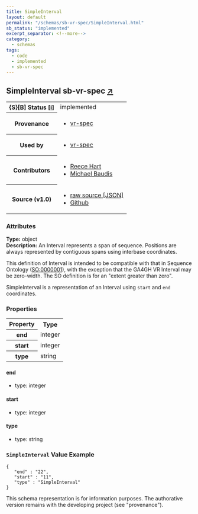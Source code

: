 ```yaml
---
title: SimpleInterval
layout: default
permalink: "/schemas/sb-vr-spec/SimpleInterval.html"
sb_status: "implemented"
excerpt_separator: <!--more-->
category:
  - schemas
tags:
  - code
  - implemented
  - sb-vr-spec
---
```



<div id="schema-header-title">
  <h2>SimpleInterval <span id="schema-header-title-project">sb-vr-spec <a href="https://github.com/ga4gh-schemablocks/sb-vr-spec" target="_BLANK">&nearr;</a></span> </h2>
</div>

<table id="schema-header-table">
  <tr>
    <th>{S}[B] Status <a href="https://schemablocks.org/about/sb-status-levels.html">[i]</a></th>
    <td><div id="schema-header-status">implemented</div></td>
  </tr>

  <tr>
    <th>Provenance</th>
    <td>
      <ul>
<li><a href="https://github.com/ga4gh/vr-spec/blob/1.0/schema/vr.yaml">vr-spec</a></li>
      </ul>
    </td>
  </tr>
  <tr>
    <th>Used by</th>
    <td>
      <ul>
<li><a href="https://github.com/ga4gh/vr-spec/blob/1.0/schema/vr.yaml">vr-spec</a></li>
      </ul>
    </td>
  </tr>

<!--more-->

  <tr>
    <th>Contributors</th>
    <td>
      <ul>
<li><a href="https://orcid.org/0000-0003-3463-0775">Reece Hart</a></li>
<li><a href="https://orcid.org/0000-0002-9903-4248">Michael Baudis</a></li>
      </ul>
    </td>
  </tr>
  <tr>
    <th>Source (v1.0)</th>
    <td>
      <ul>
        <li><a href="current/SimpleInterval.json" target="_BLANK">raw source [JSON]</a></li>
        <li><a href="https://github.com/ga4gh-schemablocks/sb-vr-spec/blob/master/schemas/SimpleInterval.yaml" target="_BLANK">Github</a></li>
      </ul>
    </td>
  </tr>
</table>

<div id="schema-attributes-title">
  <h3>Attributes</h3>
</div>

  
__Type:__ object  
__Description:__ An Interval represents a span of sequence. Positions are always represented 
by contiguous spans using interbase coordinates.

This definition of Interval is intended to be compatible with that in Sequence
Ontology ([SO:0000001](http://www.sequenceontology.org/browser/current_svn/term/SO:0000001)),
with the exception that the GA4GH VR Interval may be zero-width. The SO 
definition is for an "extent greater than zero".

SimpleInterval is a representation of an Interval using `start` and `end`
coordinates.

### Properties

<table id="schema-properties-table">
  <tr>
    <th>Property</th>
    <th>Type</th>
  </tr>
  <tr>
    <th>end</th>
    <td>integer</td>
  </tr>
  <tr>
    <th>start</th>
    <td>integer</td>
  </tr>
  <tr>
    <th>type</th>
    <td>string</td>
  </tr>

</table>


#### end

* type: integer




#### start

* type: integer




#### type

* type: string





### `SimpleInterval` Value Example  

```
{
   "end" : "22",
   "start" : "11",
   "type" : "SimpleInterval"
}
```
<div id="schema-footer">
This schema representation is for information purposes. The authorative 
version remains with the developing project (see "provenance").
</div>


